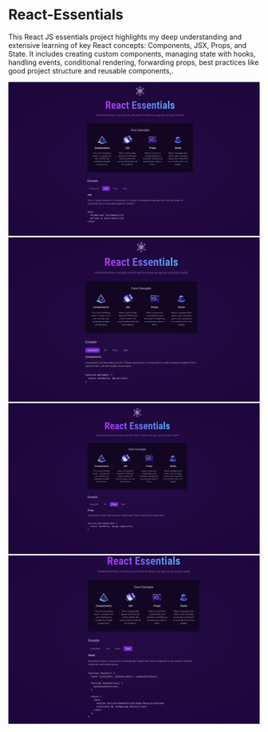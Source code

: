 # React-Essentials
This React JS essentials project highlights my deep understanding and extensive learning of key React concepts: Components, JSX, Props, and State. It includes  creating custom components, managing state with hooks, handling events, conditional rendering, forwarding props, best practices like good project structure and reusable components,.

![alt text](<jsx.png>) 
![alt text](<components.png>) 
![alt text](<props.png>) 
![alt text](<state.png>)
